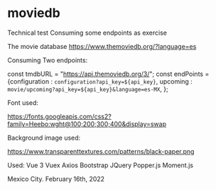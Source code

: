 # moviedb

Technical test
Consuming some endpoints as exercise

The movie database
https://www.themoviedb.org/?language=es

Consuming Two endpoints:

const tmdbURL = "https://api.themoviedb.org/3/";
const endPoints = {configuration : `configuration?api_key=${api_key}`,
upcoming : `movie/upcoming?api_key=${api_key}&language=es-MX`, 
};

Font used:

https://fonts.googleapis.com/css2?family=Heebo:wght@100;200;300;400&display=swap

Background image used:

https://www.transparenttextures.com/patterns/black-paper.png





Used:
Vue 3
Vuex
Axios
Bootstrap
JQuery
Popper.js
Moment.js

Mexico City.  February 16th, 2022 

